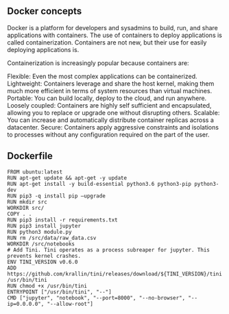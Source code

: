 ## Docker concepts
Docker is a platform for developers and sysadmins to build, run, and share applications with containers. The use of containers to deploy applications is called containerization. Containers are not new, but their use for easily deploying applications is.

Containerization is increasingly popular because containers are:

Flexible: Even the most complex applications can be containerized.
Lightweight: Containers leverage and share the host kernel, making them much more efficient in terms of system resources than virtual machines.
Portable: You can build locally, deploy to the cloud, and run anywhere.
Loosely coupled: Containers are highly self sufficient and encapsulated, allowing you to replace or upgrade one without disrupting others.
Scalable: You can increase and automatically distribute container replicas across a datacenter.
Secure: Containers apply aggressive constraints and isolations to processes without any configuration required on the part of the user.

## Dockerfile
```
FROM ubuntu:latest
RUN apt-get update && apt-get -y update
RUN apt-get install -y build-essential python3.6 python3-pip python3-dev
RUN pip3 -q install pip –upgrade
RUN mkdir src
WORKDIR src/
COPY . .
RUN pip3 install -r requirements.txt
RUN pip3 install jupyter
RUN python3 module.py
RUN rm /src/data/raw_data.csv
WORKDIR /src/notebooks
# Add Tini. Tini operates as a process subreaper for jupyter. This prevents kernel crashes.
ENV TINI_VERSION v0.6.0
ADD https://github.com/krallin/tini/releases/download/${TINI_VERSION}/tini /usr/bin/tini
RUN chmod +x /usr/bin/tini
ENTRYPOINT ["/usr/bin/tini", "--"]
CMD ["jupyter", "notebook", "--port=8000", "--no-browser", "--ip=0.0.0.0", "--allow-root"]
```
